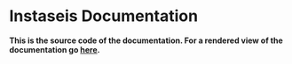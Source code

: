 # Instaseis Documentation

**This is the source code of the documentation. For a rendered
view of the documentation go [here](http://krischer.github.io/instaseis/).**
